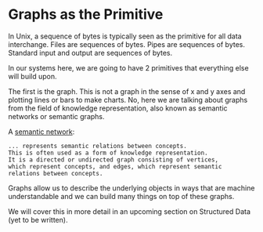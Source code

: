 # Graphs as the Primitive

In Unix, a sequence of bytes is typically seen as the primitive
for all data interchange. Files are sequences of bytes. Pipes
are sequences of bytes. Standard input and output are sequences
of bytes.

In our systems here, we are going to have 2 primitives that
everything else will build upon.

The first is the graph. This is not a graph in the sense of
x and y axes and plotting lines or bars to make charts. No,
here we are talking about graphs from the field of knowledge
representation, also known as semantic networks or semantic
graphs.

A [semantic network](https://en.wikipedia.org/wiki/Semantic_network):

    ... represents semantic relations between concepts.
    This is often used as a form of knowledge representation.
    It is a directed or undirected graph consisting of vertices,
    which represent concepts, and edges, which represent semantic
    relations between concepts.

Graphs allow us to describe the underlying objects in ways
that are machine understandable and we can build many things
on top of these graphs.

We will cover this in more detail in an upcoming section
on Structured Data (yet to be written).
